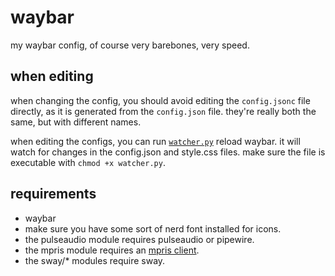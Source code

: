 # waybar

my waybar config, of course very barebones, very speed.


## when editing

when changing the config, you should avoid editing the `config.jsonc` file
directly, as it is generated from the `config.json` file. they're really both
the same, but with different names.

when editing the configs, you can run [`watcher.py`](.watcher.py) reload
waybar. it will watch for changes in the config.json and style.css files. make
sure the file is executable with `chmod +x watcher.py`.

## requirements

* waybar
* make sure you have some sort of nerd font installed for icons.
* the pulseaudio module requires pulseaudio or pipewire.
* the mpris module requires an [mpris client](https://wiki.archlinux.org/title/MPRIS#Supported_clients).
* the sway/* modules require sway.
